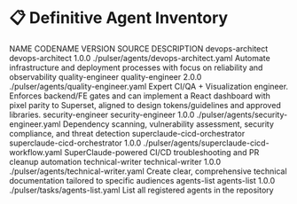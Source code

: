 # 📋 Definitive Agent Inventory

NAME                         CODENAME                     VERSION      SOURCE                                           DESCRIPTION
devops-architect             devops-architect             1.0.0        ./pulser/agents/devops-architect.yaml            Automate infrastructure and deployment processes with focus on reliability and observability
quality-engineer             quality-engineer             2.0.0        ./pulser/agents/quality-engineer.yaml            Expert CI/QA + Visualization engineer. Enforces backend/FE gates and can implement a React dashboard with pixel parity to Superset, aligned to design tokens/guidelines and approved libraries.
security-engineer            security-engineer            1.0.0        ./pulser/agents/security-engineer.yaml           Dependency scanning, vulnerability assessment, security compliance, and threat detection
superclaude-cicd-orchestrator superclaude-cicd-orchestrator 1.0.0        ./pulser/agents/superclaude-cicd-workflow.yaml   SuperClaude-powered CI/CD troubleshooting and PR cleanup automation
technical-writer             technical-writer             1.0.0        ./pulser/agents/technical-writer.yaml            Create clear, comprehensive technical documentation tailored to specific audiences
agents-list                  agents-list                  1.0.0        ./pulser/tasks/agents-list.yaml                  List all registered agents in the repository
